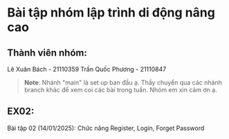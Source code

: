# Bài tập nhóm lập trình di động nâng cao
## Thành viên nhóm:
Lê Xuân Bách - 21110359
Trần Quốc Phương - 21110847

>**Note**: Nhánh "main" là set up ban đầu ạ. Thầy chuyển qua các nhánh branch khác để xem coi các bài trong tuần. Nhóm em xin cảm ơn ạ.

## EX02: 
Bài tập 02 (14/01/2025): Chức năng Register, Login, Forget Password